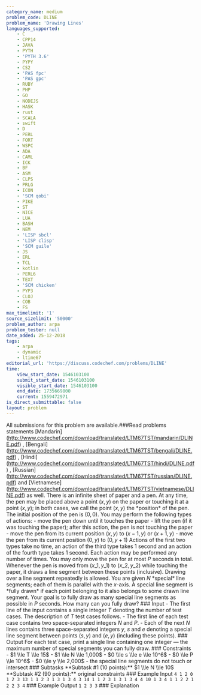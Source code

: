 ```yaml
---
category_name: medium
problem_code: DLINE
problem_name: 'Drawing Lines'
languages_supported:
    - C
    - CPP14
    - JAVA
    - PYTH
    - 'PYTH 3.6'
    - PYPY
    - CS2
    - 'PAS fpc'
    - 'PAS gpc'
    - RUBY
    - PHP
    - GO
    - NODEJS
    - HASK
    - rust
    - SCALA
    - swift
    - D
    - PERL
    - FORT
    - WSPC
    - ADA
    - CAML
    - ICK
    - BF
    - ASM
    - CLPS
    - PRLG
    - ICON
    - 'SCM qobi'
    - PIKE
    - ST
    - NICE
    - LUA
    - BASH
    - NEM
    - 'LISP sbcl'
    - 'LISP clisp'
    - 'SCM guile'
    - JS
    - ERL
    - TCL
    - kotlin
    - PERL6
    - TEXT
    - 'SCM chicken'
    - PYP3
    - CLOJ
    - COB
    - FS
max_timelimit: '1'
source_sizelimit: '50000'
problem_author: arpa
problem_tester: null
date_added: 25-12-2018
tags:
    - arpa
    - dynamic
    - ltime67
editorial_url: 'https://discuss.codechef.com/problems/DLINE'
time:
    view_start_date: 1546103100
    submit_start_date: 1546103100
    visible_start_date: 1546103100
    end_date: 1735669800
    current: 1559472971
is_direct_submittable: false
layout: problem
---
```

All submissions for this problem are available.\###Read problems statements \[Mandarin\](http://www.codechef.com/download/translated/LTM67TST/mandarin/DLINE.pdf) , \[Bengali\](http://www.codechef.com/download/translated/LTM67TST/bengali/DLINE.pdf) , \[Hindi\](http://www.codechef.com/download/translated/LTM67TST/hindi/DLINE.pdf) , \[Russian\](http://www.codechef.com/download/translated/LTM67TST/russian/DLINE.pdf) and \[Vietnamese\](http://www.codechef.com/download/translated/LTM67TST/vietnamese/DLINE.pdf) as well. There is an infinite sheet of paper and a pen. At any time, the pen may be placed above a point $(x, y)$ on the paper or touching it at a point $(x, y)$; in both cases, we call the point $(x, y)$ the \*position\* of the pen. The initial position of the pen is $(0, 0)$. You may perform the following types of actions: - move the pen down until it touches the paper - lift the pen (if it was touching the paper); after this action, the pen is not touching the paper - move the pen from its current position $(x, y)$ to $(x-1, y)$ or $(x+1, y)$ - move the pen from its current position $(0, y)$ to $(0, y+1)$ Actions of the first two types take no time, an action of the third type takes $1$ second and an action of the fourth type takes $1$ second. Each action may be performed any number of times. You may only move the pen for at most $P$ seconds in total. Whenever the pen is moved from $(x\_1, y\_1)$ to $(x\_2, y\_2)$ while touching the paper, it draws a line segment between these points (inclusive). Drawing over a line segment repeatedly is allowed. You are given $N$ \*special\* line segments; each of them is parallel with the $x$-axis. A special line segment is \*fully drawn\* if each point belonging to it also belongs to some drawn line segment. Your goal is to fully draw as many special line segments as possible in $P$ seconds. How many can you fully draw? ### Input - The first line of the input contains a single integer $T$ denoting the number of test cases. The description of $T$ test cases follows. - The first line of each test case contains two space-separated integers $N$ and $P$. - Each of the next $N$ lines contains three space-separated integers $y$, $s$ and $e$ denoting a special line segment between points $(s, y)$ and $(e, y)$ (including these points). ### Output For each test case, print a single line containing one integer — the maximum number of special segments you can fully draw. ### Constraints - $1 \\le T \\le 15$ - $1 \\le N \\le 1,000$ - $0 \\le s \\le e \\le 10^6$ - $0 \\le P \\le 10^6$ - $0 \\le y \\le 2,000$ - the special line segments do not touch or intersect ### Subtasks \*\*Subtask #1 (10 points):\*\* $1 \\le N \\le 10$ \*\*Subtask #2 (90 points):\*\* original constraints ### Example Input ``` 4 1 2 0 1 2 3 13 1 1 2 3 1 3 1 3 4 3 14 1 1 2 3 1 3 1 3 4 4 10 1 3 4 1 1 2 2 1 2 2 3 4 ``` ### Example Output ``` 1 2 3 3 ``` ### Explanation
